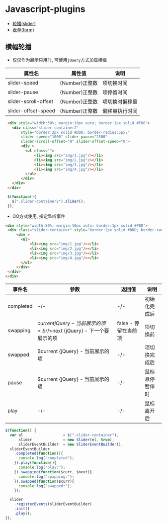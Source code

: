 # Javascript-plugins 
 * [轮播(slider)](https://github.com/git8023/Javascript-plugins/blob/master/README.md#横幅轮播) 
 * [表单(form)](https://github.com/git8023/jQuery-Form-Util)  

## 横幅轮播
 * 仅仅作为展示只用时, 可使用`jQuery`方式加载横幅
 
 属性名 | 属性值 | 说明
 ------ | ----- | -----
 slider-speed | {Number}正整数 | 项切换时间
 slider-pause | {Number}正整数 | 项停留时间
 slider-scroll-offset | {Number}正整数 |  项切换时偏移量
 slider-offset-speed | {Number}正整数 | 偏移量执行时间
 ```html
  <div style="width:50%; margin:10px auto; border:1px solid #F00">
    <div class="slider-container2" 
        style="border:2px solid #DDD; border-radius:5px;"
        slider-speed="1000" slider-pause="2500" 
        slider-scroll-offset="0" slider-offset-speed="0">
        <div >
          <ul class="">
              <li><img src="img/1.jpg"/></li>
              <li><img src="img/2.jpg"/></li>
              <li><img src="img/3.jpg"/></li>
              <li><img src="img/4.jpg"/></li>
          </ul>
        </div>
    </div>
  </div>
 ```
 ```javascript
  $(function(){
    $(".slider-container2").slider();
  });
 ```
 * OO方式使用, 指定监听事件
 
 ```html
<div style="width:50%; margin:10px auto; border:1px solid #F00">
  <div class="slider-container" style="border:2px solid #DDD; border-radius:5px;">
      <div >
        <ul>
            <li><img src="img/1.jpg"/></li>
            <li><img src="img/2.jpg"/></li>
            <li><img src="img/3.jpg"/></li>
            <li><img src="img/4.jpg"/></li>
        </ul>
      </div>
  </div>
</div>
 ```
 事件名 |  参数 | 返回值 | 说明
 ------| ---- | ---- | ----
 completed | -/- |  -/- | 初始化完成后
 swapping | $current {jQuery} - 当前展示的项<br/>$next {jQuery} - 下一个要展示的项 | false - 停留在当前项 | 项切换前
 swapped | $current {jQuery} - 当前展示的项 | -/- | 项切换完成后
 pause | $current {jQuery} - 当前展示的项 | -/- | 鼠标悬停暂停时
 play | -/- | -/- | 鼠标离开后
 ```javascript
 $(function() {
   var el                  = $(".slider-container"),
       slider              = new Slider(el, true);
       sliderEventBuilder  = new SliderEventBuilder(),
   sliderEventBuilder
     .completed(function(){
       console.log("completed");
     }).play(function(){
       console.log("play:");
     }).swapping(function($curr, $next){
       console.log("swapping:");
     }).swapped(function($curr){
       console.log("swapped:");
     });

   slider
     .registerEvents(sliderEventBuilder)
     .init()
     .play();
 });
 ```
